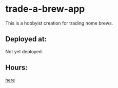 # trade-a-brew-app

This is a hobbyist creation for trading home brews.

## Deployed at:

Not yet deployed.

## Hours:

[here](./hours.md)
